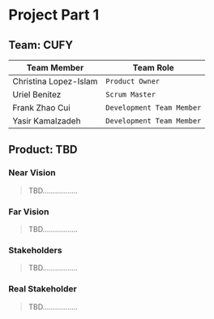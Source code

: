 

# Project Part 1 

## Team: CUFY
|Team Member                 |Team Role                          |
|----------------|-------------------------------|
|Christina Lopez-Islam|`Product Owner`                  |
|Uriel Benitez          |`Scrum Master`                   |
|Frank Zhao Cui          |`Development Team Member`|
|Yasir Kamalzadeh          |`Development Team Member`                   |


## Product: TBD
### Near Vision
> TBD.................
### Far Vision
> TBD.................
### Stakeholders
> TBD.................
### Real Stakeholder
> TBD.................



 
```
